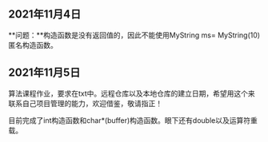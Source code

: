## 2021年11月4日

**问题：**构造函数是没有返回值的，因此不能使用MyString ms= MyString(10)匿名构造函数。

## 2021年11月5日

算法课程作业，要求在txt中。远程仓库以及本地仓库的建立日期，希望用这个来联系自己项目管理的能力，欢迎借鉴，敬请指正！

目前完成了int构造函数和char*(buffer)构造函数。眼下还有double以及运算符重载。
